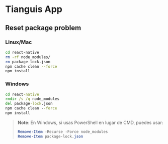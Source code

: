 # Tianguis App

## Reset package problem

### Linux/Mac
```bash
cd react-native
rm -rf node_modules/
rm package-lock.json
npm cache clean --force
npm install
```

### Windows
```cmd
cd react-native
rmdir /s /q node_modules
del package-lock.json
npm cache clean --force
npm install
```

> **Note**: En Windows, si usas PowerShell en lugar de CMD, puedes usar:
> ```powershell
> Remove-Item -Recurse -Force node_modules
> Remove-Item package-lock.json
> ```
